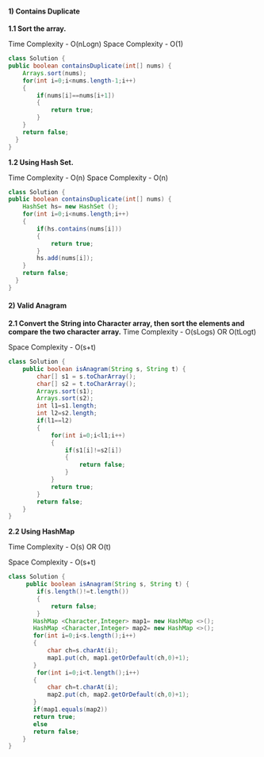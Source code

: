 #### 1) Contains Duplicate
**1.1 Sort the array.**

Time Complexity - O(nLogn)
Space Complexity - O(1)

```java
class Solution {
public boolean containsDuplicate(int[] nums) {
    Arrays.sort(nums);
    for(int i=0;i<nums.length-1;i++)
    {
        if(nums[i]==nums[i+1])
        {
            return true;
        }
    }
    return false;
  }
}
```


**1.2 Using Hash Set.**

Time Complexity - O(n)
Space Complexity - O(n)

```java
class Solution {
public boolean containsDuplicate(int[] nums) {
    HashSet hs= new HashSet ();
    for(int i=0;i<nums.length;i++)
    {
        if(hs.contains(nums[i]))
        {
            return true;
        }
        hs.add(nums[i]);
    }
    return false;
  }
}
```

#### 2) Valid Anagram

**2.1 Convert the String into Character array, then sort the elements and compare the two character array.**
Time Complexity - O(sLogs) OR O(tLogt)

Space Complexity - O(s+t)

```java
class Solution {
    public boolean isAnagram(String s, String t) {
        char[] s1 = s.toCharArray();
        char[] s2 = t.toCharArray();
        Arrays.sort(s1);
        Arrays.sort(s2);
        int l1=s1.length;
        int l2=s2.length;
        if(l1==l2)
        {
            for(int i=0;i<l1;i++)
            {
                if(s1[i]!=s2[i])
                {
                    return false;
                }
            }
            return true;
        }
        return false;
    }
}
```

**2.2 Using HashMap**

Time Complexity - O(s) OR O(t)

Space Complexity - O(s+t)

```java
class Solution {
 	 public boolean isAnagram(String s, String t) {
        if(s.length()!=t.length())
        {
            return false;
        }
       HashMap <Character,Integer> map1= new HashMap <>();
       HashMap <Character,Integer> map2= new HashMap <>();
       for(int i=0;i<s.length();i++)
       {
           char ch=s.charAt(i);
           map1.put(ch, map1.getOrDefault(ch,0)+1);
       }
        for(int i=0;i<t.length();i++)
       {
           char ch=t.charAt(i);
           map2.put(ch, map2.getOrDefault(ch,0)+1);
       }
       if(map1.equals(map2))
       return true;
       else
       return false;
    }
}
```

